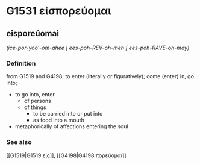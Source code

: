 # G1531 εἰσπορεύομαι

## eisporeúomai

_(ice-por-yoo'-om-ahee | ees-poh-REV-oh-meh | ees-poh-RAVE-oh-may)_

### Definition

from G1519 and G4198; to enter (literally or figuratively); come (enter) in, go into; 

- to go into, enter
  - of persons
  - of things
    - to be carried into or put into
    - as food into a mouth
- metaphorically of affections entering the soul

### See also

[[G1519|G1519 εἰς]], [[G4198|G4198 πορεύομαι]]
